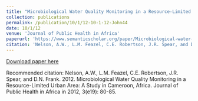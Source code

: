 ```yaml
---
title: "Microbiological Water Quality Monitoring in a Resource-Limited Urban Area: A Study in Cameroon, Africa"
collection: publications
permalink: /publication/10/1/12-10-1-12-John44
date: 10/1/12
venue: 'Journal of Public Health in Africa'
paperurl: 'https://www.semanticscholar.org/paper/Microbiological-water-quality-monitoring-in-a-urban-Nelson-Feazel/d24e4855d94b13ba26ff214593983d8b484eb263'
citation: 'Nelson, A.W., L.M. Feazel, C.E. Robertson, J.R. Spear, and D.N. Frank.  2012.  Microbiological Water Quality Monitoring in a Resource-Limited Urban Area: A Study in Cameroon, Africa.  Journal of Public Health in Africa in 2012, 3(e19):  80-85.'
---
```


<a href='https://www.semanticscholar.org/paper/Microbiological-water-quality-monitoring-in-a-urban-Nelson-Feazel/d24e4855d94b13ba26ff214593983d8b484eb263'>Download paper here</a>

Recommended citation: Nelson, A.W., L.M. Feazel, C.E. Robertson, J.R. Spear, and D.N. Frank.  2012.  Microbiological Water Quality Monitoring in a Resource-Limited Urban Area: A Study in Cameroon, Africa.  Journal of Public Health in Africa in 2012, 3(e19):  80-85.
